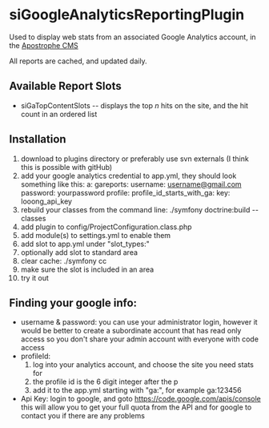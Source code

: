 siGoogleAnalyticsReportingPlugin
================================

Used to display web stats from an associated Google Analytics account, in the [Apostrophe CMS](http://apostrophenow.org)

All reports are cached, and updated daily.

Available Report Slots
----------------------
* siGaTopContentSlots -- displays the top _n_ hits on the site, and the hit count in an ordered list

Installation
------------
1.  download to plugins directory or preferably use svn externals (I think this is possible with gitHub)
2.  add your google analytics credential to app.yml, they should look something like this:
    a:
      gareports:
        username: username@gmail.com
        password: yourpassword
        profile: profile_id_starts_with_ga:
        key: looong_api_key 
3. rebuild your classes from the command line:
    ./symfony doctrine:build --classes
4. add plugin to config/ProjectConfiguration.class.php
5. add module(s) to settings.yml to enable them
6. add slot to app.yml under "slot_types:"
7. optionally add slot to standard area
8. clear cache: ./symfony cc
9. make sure the slot is included in an area
10. try it out

Finding your google info:
-------------------------
* username & password: you can use your administrator login, however it would be better to create a subordinate account that has read only access so you don't share your admin account with everyone with code access
* profileId:  
  1. log into your analytics account, and choose the site you need stats for
  2. the profile id is the 6 digit integer after the p 
  3. add it to the app.yml starting with "ga:", for example ga:123456
* Api Key: login to google, and goto https://code.google.com/apis/console this will allow you to get your full quota from the API and for google to contact you if there are any problems

